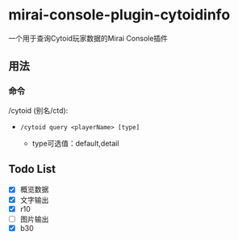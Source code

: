 # mirai-console-plugin-cytoidinfo
 一个用于查询Cytoid玩家数据的Mirai Console插件

## 用法

### 命令

/cytoid (别名/ctd):

- `/cytoid query <playerName> [type]`

  - type可选值：default,detail

## Todo List

- [x] 概览数据
- [x] 文字输出
- [x] r10
- [ ] 图片输出 
- [x] b30